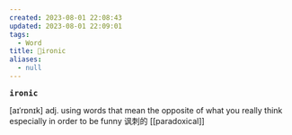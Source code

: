 ```yaml
---
created: 2023-08-01 22:08:43
updated: 2023-08-01 22:09:01
tags:
  - Word
title: 📖ironic
aliases:
  - null
---
```


<pre><strong>ironic</strong></pre>
[aɪˈrɒnɪk]
adj. using words that mean the opposite of what you really think especially in order to be funny 讽刺的
[[paradoxical]]
